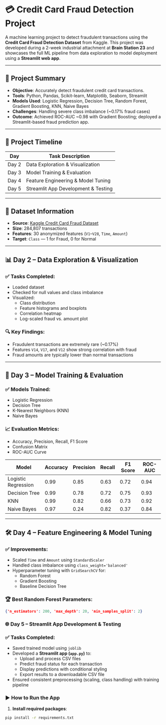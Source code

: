 # 💳 Credit Card Fraud Detection Project

A machine learning project to detect fraudulent transactions using the **Credit Card Fraud Detection Dataset** from Kaggle. This project was developed during a 2-week industrial attachment at **Brain Station 23** and showcases the full ML pipeline from data exploration to model deployment using a **Streamlit web app**.

---

## 📌 Project Summary

- **Objective**: Accurately detect fraudulent credit card transactions.
- **Tools**: Python, Pandas, Scikit-learn, Matplotlib, Seaborn, Streamlit
- **Models Used**: Logistic Regression, Decision Tree, Random Forest, Gradient Boosting, KNN, Naive Bayes
- **Challenges**: Handling severe class imbalance (~0.17% fraud cases)
- **Outcome**: Achieved ROC-AUC ~0.98 with Gradient Boosting; deployed a Streamlit-based fraud prediction app.

---

## 📅 Project Timeline

| Day   | Task Description                          |
|--------|-------------------------------------------|
| Day 2 | Data Exploration & Visualization           |
| Day 3 | Model Training & Evaluation                |
| Day 4 | Feature Engineering & Model Tuning         |
| Day 5 | Streamlit App Development & Testing        |


---

## 📁 Dataset Information

- **Source**: [Kaggle Credit Card Fraud Dataset](https://www.kaggle.com/datasets/mlg-ulb/creditcardfraud)
- **Size**: 284,807 transactions
- **Features**: 30 anonymized features (`V1`–`V28`, `Time`, `Amount`)
- **Target**: `Class` — 1 for Fraud, 0 for Normal

---

## 📊 Day 2 – Data Exploration & Visualization

### ✅ Tasks Completed:
- Loaded dataset
- Checked for null values and class imbalance
- Visualized:
  - Class distribution
  - Feature histograms and boxplots
  - Correlation heatmap
  - Log-scaled fraud vs. amount plot

### 🔍 Key Findings:
- Fraudulent transactions are extremely rare (~0.17%)
- Features `V14`, `V17`, and `V12` show strong correlation with fraud
- Fraud amounts are typically lower than normal transactions

---

## 🤖 Day 3 – Model Training & Evaluation

### ✅ Models Trained:
- Logistic Regression
- Decision Tree
- K-Nearest Neighbors (KNN)
- Naive Bayes

### 📈 Evaluation Metrics:
- Accuracy, Precision, Recall, F1 Score
- Confusion Matrix
- ROC-AUC Curve

| Model              | Accuracy | Precision | Recall | F1 Score | ROC-AUC |
|-------------------|----------|-----------|--------|----------|---------|
| Logistic Regression | 0.99     | 0.85      | 0.63   | 0.72     | 0.94    |
| Decision Tree       | 0.99     | 0.78      | 0.72   | 0.75     | 0.93    |
| KNN                 | 0.99     | 0.82      | 0.66   | 0.73     | 0.92    |
| Naive Bayes         | 0.97     | 0.24      | 0.82   | 0.37     | 0.84    |

---

## 🛠️ Day 4 – Feature Engineering & Model Tuning

### ✅ Improvements:
- Scaled `Time` and `Amount` using `StandardScaler`
- Handled class imbalance using `class_weight='balanced'`
- Hyperparameter tuning with `GridSearchCV` for:
  - Random Forest
  - Gradient Boosting
  - Baseline Decision Tree

### 🏆 Best Random Forest Parameters:
```json
{'n_estimators': 200, 'max_depth': 20, 'min_samples_split': 2}
````
### 🌐 Day 5 – Streamlit App Development & Testing

### ✅ Tasks Completed:
- Saved trained model using `joblib`
- Developed a **Streamlit app (`app.py`)** to:
  - Upload and process CSV files
  - Predict fraud status for each transaction
  - Display predictions with conditional styling
  - Export results to a downloadable CSV file
- Ensured consistent preprocessing (scaling, class handling) with training pipeline


### ▶️ How to Run the App

1. **Install required packages**:
```bash
pip install -r requirements.txt



